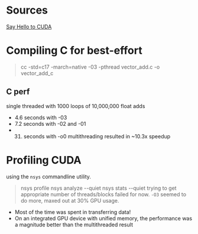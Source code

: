 # Sources
[Say Hello to CUDA]("https://cuda-tutorial.readthedocs.io/en/latest/tutorials/tutorial01/")

# Compiling C for best-effort
> cc -std=c17 -march=native -03 -pthread vector_add.c -o vector_add_c

## C perf
single threaded with 1000 loops of 10,000,000 float adds
- 4.6 seconds with -03
- 7.2 seconds with -02 and -01
- 31. seconds with -o0
multithreading resulted in ~10.3x speedup

# Profiling CUDA
using the `nsys` commandline utility.
> nsys profile <bin>
> nsys analyze <report name> --quiet
> nsys stats <report name> --quiet
trying to get appropriate number of threads/blocks failed for now.
`-O3` seemed to do more, maxed out at 30% GPU usage.
* Most of the time was spent in transferring data!
* On an integrated GPU device with unified memory,
    the performance was a magnitude better than the multithreaded result
